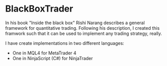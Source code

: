 # BlackBoxTrader
In his book "Inside the black box" Rishi Narang describes a general framework for quantitative trading. Following his description, I created this framwork such that it can be used to implement any trading strategy, really.

I have create implementations in two different languages:
- One in MQL4 for MetaTrader 4
- One in NinjaScript (C#) for NinjaTrader
